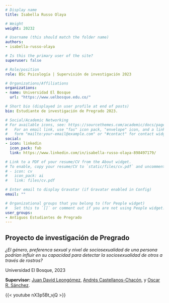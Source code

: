 ```yaml
---
# Display name
title: Isabella Russo Olaya

# Weight
weight: 20232

# Username (this should match the folder name)
authors:
- isabella-russo-olaya

# Is this the primary user of the site?
superuser: false

# Role/position
role: BSc Psicología | Supervisión de investigación 2023

# Organizations/Affiliations
organizations:
- name: Universidad El Bosque
  url: "https://www.uelbosque.edu.co/"

# Short bio (displayed in user profile at end of posts)
bio: Estudiante de investigación de Pregrado 2023.

# Social/Academic Networking
# For available icons, see: https://sourcethemes.com/academic/docs/page-builder/#icons
#   For an email link, use "fas" icon pack, "envelope" icon, and a link in the
#   form "mailto:your-email@example.com" or "#contact" for contact widget.
social:
- icon: linkedin
  icon_pack: fab
  link: https://www.linkedin.com/in/isabella-russo-olaya-898497179/

# Link to a PDF of your resume/CV from the About widget.
# To enable, copy your resume/CV to `static/files/cv.pdf` and uncomment the lines below.
# - icon: cv
#   icon_pack: ai
#   link: files/cv.pdf

# Enter email to display Gravatar (if Gravatar enabled in Config)
email: ""

# Organizational groups that you belong to (for People widget)
#   Set this to `[]` or comment out if you are not using People widget.
user_groups:
- Antiguos Estudiantes de Pregrado
---
```


## **Proyecto de investigación de Pregrado**  

*¿El género, preferenca sexual y nivel de sociosexualidad de una persona podrían influir en su capacidad para detectar la sociosexualidad de otros a través de rostros?*

Universidad El Bosque, 2023

**Supervisor:** [Juan David Leongómez](/es/#about), [Andrés Castellanos-Chacón](/es/author/andres-castellanos-chacon/), y [Oscar R. Sánchez](/es/author/oscar-r.-sanchez/).

{{< youtube nX3p5Bt_vjQ >}}

